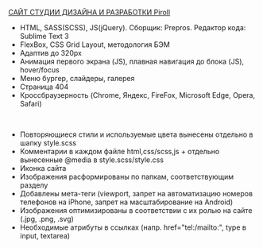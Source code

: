 <a href="https://kolesovasonya.github.io/Piroll/">САЙТ СТУДИИ ДИЗАЙНА И РАЗРАБОТКИ Piroll</a>

* HTML, SASS(SCSS), JS(jQuery). Сборщик: Prepros. Редактор кода: Sublime Text 3
* FlexBox, CSS Grid Layout, методология БЭМ
* Адаптив до 320px
* Анимация первого экрана (JS), плавная навигация до блока (JS), hover/focus
* Меню бургер, слайдеры, галерея
* Страница 404
* Кроссбраузерность (Chrome, Яндекс, FireFox, Microsoft Edge, Opera, Safari)
<br>

* Повторяющиеся стили и используемые цвета вынесены отдельно в шапку style.scss
* Комментарии в каждом файле html,css/scss,js + отдельно вынесенные @media в style.scss/style.css
* Иконка сайта
* Изображения расформированы по папкам, соответствующим разделу
* Добавлены мета-теги (viewport, запрет на автоматизацию номеров телефонов на iPhone, запрет на масштабирование на Android)
* Изображения оптимизированы в соответствии с их ролью на сайте (.jpg, .png, .svg)
* Необходимые атрибуты в ссылках (напр. href="tel:/mailto:", type в input, textarea)

